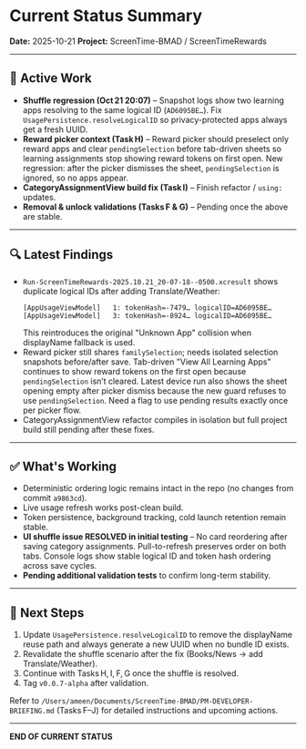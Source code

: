 # Current Status Summary
**Date:** 2025-10-21
**Project:** ScreenTime-BMAD / ScreenTimeRewards

---

## 🎯 Active Work

- **Shuffle regression (Oct 21 20:07)** – Snapshot logs show two learning apps resolving to the same logical ID (`AD6095BE…`). Fix `UsagePersistence.resolveLogicalID` so privacy-protected apps always get a fresh UUID.
- **Reward picker context (Task H)** – Reward picker should preselect only reward apps and clear `pendingSelection` before tab-driven sheets so learning assignments stop showing reward tokens on first open. New regression: after the picker dismisses the sheet, `pendingSelection` is ignored, so no apps appear.
- **CategoryAssignmentView build fix (Task I)** – Finish refactor / `using:` updates.
- **Removal & unlock validations (Tasks F & G)** – Pending once the above are stable.

---

## 🔍 Latest Findings

- `Run-ScreenTimeRewards-2025.10.21_20-07-18--0500.xcresult` shows duplicate logical IDs after adding Translate/Weather:
  ```
  [AppUsageViewModel]   1: tokenHash=-7479… logicalID=AD6095BE…
  [AppUsageViewModel]   3: tokenHash=-8924… logicalID=AD6095BE…
  ```
  This reintroduces the original "Unknown App" collision when displayName fallback is used.
- Reward picker still shares `familySelection`; needs isolated selection snapshots before/after save. Tab-driven "View All Learning Apps" continues to show reward tokens on the first open because `pendingSelection` isn’t cleared. Latest device run also shows the sheet opening empty after picker dismiss because the new guard refuses to use `pendingSelection`. Need a flag to use pending results exactly once per picker flow.
- CategoryAssignmentView refactor compiles in isolation but full project build still pending after these fixes.

---

## ✅ What's Working

- Deterministic ordering logic remains intact in the repo (no changes from commit `a9863cd`).
- Live usage refresh works post-clean build.
- Token persistence, background tracking, cold launch retention remain stable.
- **UI shuffle issue RESOLVED in initial testing** – No card reordering after saving category assignments. Pull-to-refresh preserves order on both tabs. Console logs show stable logical ID and token hash ordering across save cycles. 
- **Pending additional validation tests** to confirm long-term stability.

---

## 🔧 Next Steps

1. Update `UsagePersistence.resolveLogicalID` to remove the displayName reuse path and always generate a new UUID when no bundle ID exists.
2. Revalidate the shuffle scenario after the fix (Books/News → add Translate/Weather).
3. Continue with Tasks H, I, F, G once the shuffle is resolved.
4. Tag `v0.0.7-alpha` after validation.

Refer to `/Users/ameen/Documents/ScreenTime-BMAD/PM-DEVELOPER-BRIEFING.md` (Tasks F–J) for detailed instructions and upcoming actions.

---

**END OF CURRENT STATUS**
